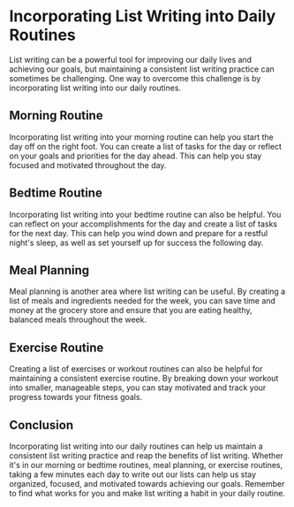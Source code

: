 # Incorporating List Writing into Daily Routines

List writing can be a powerful tool for improving our daily lives and achieving our goals, but maintaining a consistent list writing practice can sometimes be challenging. One way to overcome this challenge is by incorporating list writing into our daily routines.

Morning Routine
---------------

Incorporating list writing into your morning routine can help you start the day off on the right foot. You can create a list of tasks for the day or reflect on your goals and priorities for the day ahead. This can help you stay focused and motivated throughout the day.

Bedtime Routine
---------------

Incorporating list writing into your bedtime routine can also be helpful. You can reflect on your accomplishments for the day and create a list of tasks for the next day. This can help you wind down and prepare for a restful night's sleep, as well as set yourself up for success the following day.

Meal Planning
-------------

Meal planning is another area where list writing can be useful. By creating a list of meals and ingredients needed for the week, you can save time and money at the grocery store and ensure that you are eating healthy, balanced meals throughout the week.

Exercise Routine
----------------

Creating a list of exercises or workout routines can also be helpful for maintaining a consistent exercise routine. By breaking down your workout into smaller, manageable steps, you can stay motivated and track your progress towards your fitness goals.

Conclusion
----------

Incorporating list writing into our daily routines can help us maintain a consistent list writing practice and reap the benefits of list writing. Whether it's in our morning or bedtime routines, meal planning, or exercise routines, taking a few minutes each day to write out our lists can help us stay organized, focused, and motivated towards achieving our goals. Remember to find what works for you and make list writing a habit in your daily routine.
